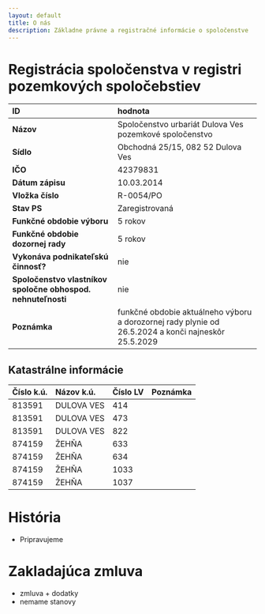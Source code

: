 ```yaml
---
layout: default
title: O nás
description: Základne právne a registračné informácie o spoločenstve
---
```


# Registrácia spoločenstva v registri pozemkových spoločebstiev

| ID | hodnota |
| :---------- | :-------------------------------------------------------- |
| **Názov** | Spoločenstvo urbariát Dulova Ves pozemkové spoločenstvo |
| **Sídlo** | Obchodná 25/15, 082 52 Dulova Ves |
| **IČO** | 42379831 |
| **Dátum zápisu** | 10.03.2014 |
| **Vložka číslo** | R-0054/PO |
| **Stav PS** | Zaregistrovaná |
| **Funkčné obdobie výboru** | 5 rokov |
| **Funkčné obdobie dozornej rady** | 5 rokov |
| **Vykonáva podnikateľskú činnosť?** | nie |
| **Spoločenstvo vlastníkov spoločne obhospod. nehnuteľnosti** | nie |
| **Poznámka** | funkčné obdobie aktuálneho výboru a dorozornej rady plynie od 26.5.2024 a konči najneskôr 25.5.2029 |

## Katastrálne informácie

| Číslo k.ú. | Názov k.ú. | Číslo LV | Poznámka
|:---------- | :--------- | :------- | :--------
| 813591 | DULOVA VES | 414 | |			
| 813591 | DULOVA VES | 473 | |			
| 813591 | DULOVA VES | 822 | |			
| 874159 | ŽEHŇA | 633	    | |	
| 874159 | ŽEHŇA | 634	    | |	
| 874159 | ŽEHŇA | 1033     | |		
| 874159 | ŽEHŇA | 1037     | |


# História
- Pripravujeme

# Zakladajúca zmluva
- zmluva + dodatky
- nemame stanovy
